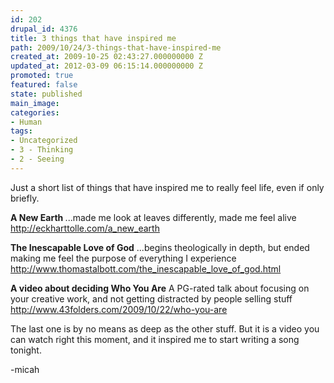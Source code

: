 ```yaml
---
id: 202
drupal_id: 4376
title: 3 things that have inspired me
path: 2009/10/24/3-things-that-have-inspired-me
created_at: 2009-10-25 02:43:27.000000000 Z
updated_at: 2012-03-09 06:15:14.000000000 Z
promoted: true
featured: false
state: published
main_image: 
categories:
- Human
tags:
- Uncategorized
- 3 - Thinking
- 2 - Seeing
---
```

Just a short list of things that have inspired me to really feel life, even if only briefly.

<strong>A New Earth
</strong>...made me look at leaves differently, made me feel alive
<a href="http://eckharttolle.com/a_new_earth  ">http://eckharttolle.com/a_new_earth</a>

<strong>The Inescapable Love of God</strong>
...begins theologically in depth, but ended making me feel the purpose of everything I experience
<a href="http://www.thomastalbott.com/the_inescapable_love_of_god.html  ">http://www.thomastalbott.com/the_inescapable_love_of_god.html</a>

<strong>A video about deciding Who You Are</strong>
A PG-rated talk about focusing on your creative work, and not getting distracted by people selling stuff
<a href="http://www.43folders.com/2009/10/22/who-you-are">http://www.43folders.com/2009/10/22/who-you-are</a>

The last one is by no means as deep as the other stuff. But it is a video you can watch right this moment, and it inspired me to start writing a song tonight.

-micah
